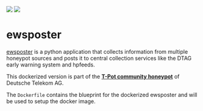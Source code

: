 [![](https://images.microbadger.com/badges/version/dtagdevsec/ewsposter:1903.svg)](https://microbadger.com/images/dtagdevsec/ewsposter:1903 "Get your own version badge on microbadger.com") [![](https://images.microbadger.com/badges/image/dtagdevsec/ewsposter:1903.svg)](https://microbadger.com/images/dtagdevsec/ewsposter:1903 "Get your own image badge on microbadger.com")

# ewsposter

[ewsposter](https://github.com/armedpot/ewsposter) is a python application that collects information from multiple honeypot sources and posts it to central collection services like the DTAG early warning system and hpfeeds.

This dockerized version is part of the **[T-Pot community honeypot](https://github.com/codexgigassys/tpotce)** of Deutsche Telekom AG.

The `Dockerfile` contains the blueprint for the dockerized ewsposter and will be used to setup the docker image.  
